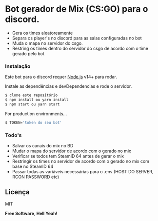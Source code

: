 # Bot gerador de Mix (CS:GO) para o discord.


  - Gera os times aleatoreamente
  - Separa os player's no discord para as salas configuradas no bot
  - Muda o mapa no servidor do csgo.
  - Restring os times dentro do servidor do csgo de acordo com o time gerado pelo bot

### Instalação

Este bot para o discord requer [Node.js](https://nodejs.org/) v14+ para rodar.

Instale as dependências e devDependencias e rode o servidor.

```sh
$ clone este repositório
$ npm install ou yarn install
$ npm start ou yarn start
```

For production environments...

```sh
$ TOKEN='token do seu bot'
```

### Todo's

 - Salvar os canais do mix no BD
 - Mudar o mapa do servidor de acordo com o gerado no mix
 - Verificar se todos tem SteamID 64 antes de gerar o mix
 - Restringir os times no servidor de acordo com o gerado no mix com base no SteamID 64
 - Passar todas as variáveis necessárias para o .env (HOST DO SERVER, RCON PASSWORD etc)

Licença
----

MIT


**Free Software, Hell Yeah!**